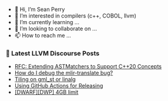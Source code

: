 - 👋 Hi, I’m Sean Perry
- 👀 I’m interested in compilers (c++, COBOL, llvm)
- 🌱 I’m currently learning ...
- 💞️ I’m looking to collaborate on ...
- 📫 How to reach me ...

<!---
s66perry/s66perry is a ✨ special ✨ repository because its `README.md` (this file) appears on your GitHub profile.
You can click the Preview link to take a look at your changes.
--->
### 📕 Latest LLVM Discourse Posts

<!-- DISCOURSE-LLVM:START -->
- [RFC: Extending ASTMatchers to Support C++20 Concepts](https://discourse.llvm.org/t/rfc-extending-astmatchers-to-support-c-20-concepts/67434#post_3)
- [How do I debug the mlir-translate bug?](https://discourse.llvm.org/t/how-do-i-debug-the-mlir-translate-bug/68206#post_15)
- [Tiling on gml_st or linalg](https://discourse.llvm.org/t/tiling-on-gml-st-or-linalg/68254#post_6)
- [Using GitHub Actions for Releasing](https://discourse.llvm.org/t/using-github-actions-for-releasing/67666?page=2#post_31)
- [[DWARF][DWP] 4GB limit](https://discourse.llvm.org/t/dwarf-dwp-4gb-limit/63902?page=2#post_32)
<!-- DISCOURSE-LLVM:END -->
